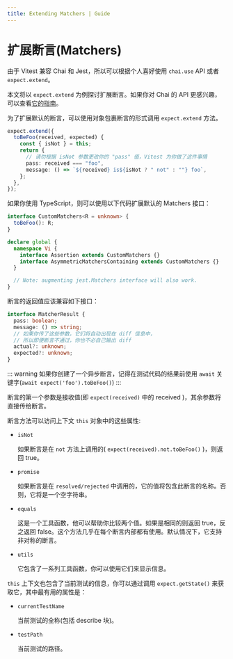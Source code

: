 ```yaml
---
title: Extending Matchers | Guide
---
```


# 扩展断言(Matchers)

由于 Vitest 兼容 Chai 和 Jest，所以可以根据个人喜好使用 `chai.use` API 或者 `expect.extend`。

本文将以 `expect.extend` 为例探讨扩展断言。如果你对 Chai 的 API 更感兴趣，可以查看[它的指南](https://www.chaijs.com/guide/plugins/)。

为了扩展默认的断言，可以使用对象包裹断言的形式调用 `expect.extend` 方法。

```ts
expect.extend({
  toBeFoo(received, expected) {
    const { isNot } = this;
    return {
      // 请勿根据 isNot 参数更改你的 "pass" 值，Vitest 为你做了这件事情
      pass: received === "foo",
      message: () => `${received} is${isNot ? " not" : ""} foo`,
    };
  },
});
```

如果你使用 TypeScript，则可以使用以下代码扩展默认的 Matchers 接口：

```ts
interface CustomMatchers<R = unknown> {
  toBeFoo(): R;
}

declare global {
  namespace Vi {
    interface Assertion extends CustomMatchers {}
    interface AsymmetricMatchersContaining extends CustomMatchers {}
  }

  // Note: augmenting jest.Matchers interface will also work.
}
```

断言的返回值应该兼容如下接口：

```ts
interface MatcherResult {
  pass: boolean;
  message: () => string;
  // 如果你传了这些参数，它们将自动出现在 diff 信息中，
  // 所以即便断言不通过，你也不必自己输出 diff
  actual?: unknown;
  expected?: unknown;
}
```

::: warning
如果你创建了一个异步断言，记得在测试代码的结果前使用 `await` 关键字(`await expect('foo').toBeFoo()`)
:::

断言的第一个参数是接收值(即 `expect(received)` 中的 received )，其余参数将直接传给断言。

断言方法可以访问上下文 `this` 对象中的这些属性:

- `isNot`

  如果断言是在 `not` 方法上调用的( `expect(received).not.toBeFoo()` )，则返回 true。

- `promise`

  如果断言是在 `resolved/rejected` 中调用的，它的值将包含此断言的名称。否则，它将是一个空字符串。

- `equals`

  这是一个工具函数，他可以帮助你比较两个值。如果是相同的则返回 true，反之返回 false。这个方法几乎在每个断言内部都有使用。默认情况下，它支持非对称的断言。

- `utils`

  它包含了一系列工具函数，你可以使用它们来显示信息。

`this` 上下文也包含了当前测试的信息，你可以通过调用 `expect.getState()` 来获取它，其中最有用的属性是：

- `currentTestName`

  当前测试的全称(包括 describe 块)。

- `testPath`

  当前测试的路径。
